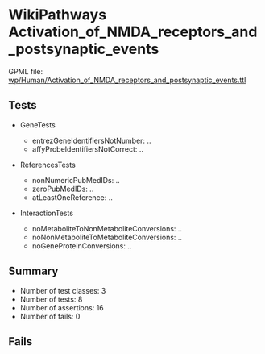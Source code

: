 # WikiPathways Activation_of_NMDA_receptors_and_postsynaptic_events

GPML file: [wp/Human/Activation_of_NMDA_receptors_and_postsynaptic_events.ttl](../wp/Human/Activation_of_NMDA_receptors_and_postsynaptic_events.ttl)

## Tests

* GeneTests
    * entrezGeneIdentifiersNotNumber: ..
    * affyProbeIdentifiersNotCorrect: ..

* ReferencesTests
    * nonNumericPubMedIDs: ..
    * zeroPubMedIDs: ..
    * atLeastOneReference: ..

* InteractionTests
    * noMetaboliteToNonMetaboliteConversions: ..
    * noNonMetaboliteToMetaboliteConversions: ..
    * noGeneProteinConversions: ..

## Summary

* Number of test classes: 3
* Number of tests: 8
* Number of assertions: 16
* Number of fails: 0

## Fails

